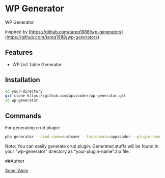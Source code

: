 # WP Generator
WP Generator

Inspired by [https://github.com/tareq1988/wp-generators](https://github.com/tareq1988/wp-generators)

## Features
- WP List Table Generator

## Installation

```bash
cd your-directory
git clone https://github.com/appzcoder/wp-generator.git
cd wp-generator
```

## Commands
For generating crud plugin:
```bash
php generator --crud-name=customer --textdomain=appzcoder --plugin-name="customer crud" --prefix=ac_ --fields="name:text:req, email:email:req, address:textarea, city:text"
```

Note: You can easily generate crud plugin. Generated stuffs will be found in your "wp-generator" directory as "your-plugin-name".zip file.

##Author

[Sohel Amin](http://www.sohelamin.com)
